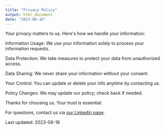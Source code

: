```yaml
---
title: "Privacy Policy"
output: html_document
date: "2023-08-16"
---
```




Your privacy matters to us. Here's how we handle your information:

  Information Usage: We use your information solely to process your information requests.
  
  Data Protection: We take measures to protect your data from unauthorized access.
  
  Data Sharing: We never share your information without your consent.
  
  Your Control: You can update or delete your info anytime by contacting us.
  
  Policy Changes: We may update our policy; check back if needed.

Thanks for choosing us. Your trust is essential.

For questions, contact us via [our Linkedin page](https://www.linkedin.com/company/digital-analysis-company/about/).

Last updated: 2023-08-16
